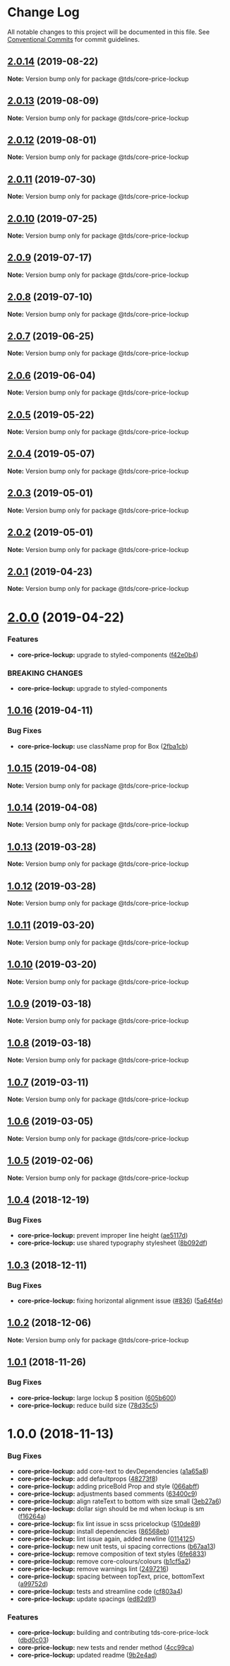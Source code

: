 # Change Log

All notable changes to this project will be documented in this file.
See [Conventional Commits](https://conventionalcommits.org) for commit guidelines.

## [2.0.14](https://github.com/telusdigital/tds-core/compare/@tds/core-price-lockup@2.0.13...@tds/core-price-lockup@2.0.14) (2019-08-22)

**Note:** Version bump only for package @tds/core-price-lockup





## [2.0.13](https://github.com/telusdigital/tds-core/compare/@tds/core-price-lockup@2.0.12...@tds/core-price-lockup@2.0.13) (2019-08-09)

**Note:** Version bump only for package @tds/core-price-lockup





## [2.0.12](https://github.com/telusdigital/tds-core/compare/@tds/core-price-lockup@2.0.11...@tds/core-price-lockup@2.0.12) (2019-08-01)

**Note:** Version bump only for package @tds/core-price-lockup





## [2.0.11](https://github.com/telusdigital/tds-core/compare/@tds/core-price-lockup@2.0.10...@tds/core-price-lockup@2.0.11) (2019-07-30)

**Note:** Version bump only for package @tds/core-price-lockup





## [2.0.10](https://github.com/telusdigital/tds-core/compare/@tds/core-price-lockup@2.0.9...@tds/core-price-lockup@2.0.10) (2019-07-25)

**Note:** Version bump only for package @tds/core-price-lockup





## [2.0.9](https://github.com/telusdigital/tds-core/compare/@tds/core-price-lockup@2.0.8...@tds/core-price-lockup@2.0.9) (2019-07-17)

**Note:** Version bump only for package @tds/core-price-lockup





## [2.0.8](https://github.com/telusdigital/tds-core/compare/@tds/core-price-lockup@2.0.7...@tds/core-price-lockup@2.0.8) (2019-07-10)

**Note:** Version bump only for package @tds/core-price-lockup





## [2.0.7](https://github.com/telusdigital/tds-core/compare/@tds/core-price-lockup@2.0.6...@tds/core-price-lockup@2.0.7) (2019-06-25)

**Note:** Version bump only for package @tds/core-price-lockup





## [2.0.6](https://github.com/telusdigital/tds-core/compare/@tds/core-price-lockup@2.0.5...@tds/core-price-lockup@2.0.6) (2019-06-04)

**Note:** Version bump only for package @tds/core-price-lockup

## [2.0.5](https://github.com/telusdigital/tds-core/compare/@tds/core-price-lockup@2.0.4...@tds/core-price-lockup@2.0.5) (2019-05-22)

**Note:** Version bump only for package @tds/core-price-lockup

## [2.0.4](https://github.com/telusdigital/tds-core/compare/@tds/core-price-lockup@2.0.3...@tds/core-price-lockup@2.0.4) (2019-05-07)

**Note:** Version bump only for package @tds/core-price-lockup

## [2.0.3](https://github.com/telusdigital/tds-core/compare/@tds/core-price-lockup@2.0.2...@tds/core-price-lockup@2.0.3) (2019-05-01)

**Note:** Version bump only for package @tds/core-price-lockup

## [2.0.2](https://github.com/telusdigital/tds-core/compare/@tds/core-price-lockup@2.0.1...@tds/core-price-lockup@2.0.2) (2019-05-01)

**Note:** Version bump only for package @tds/core-price-lockup

## [2.0.1](https://github.com/telusdigital/tds-core/compare/@tds/core-price-lockup@2.0.0...@tds/core-price-lockup@2.0.1) (2019-04-23)

**Note:** Version bump only for package @tds/core-price-lockup

# [2.0.0](https://github.com/telusdigital/tds-core/compare/@tds/core-price-lockup@1.0.16...@tds/core-price-lockup@2.0.0) (2019-04-22)

### Features

- **core-price-lockup:** upgrade to styled-components ([f42e0b4](https://github.com/telusdigital/tds-core/commit/f42e0b4))

### BREAKING CHANGES

- **core-price-lockup:** upgrade to styled-components

## [1.0.16](https://github.com/telusdigital/tds-core/compare/@tds/core-price-lockup@1.0.15...@tds/core-price-lockup@1.0.16) (2019-04-11)

### Bug Fixes

- **core-price-lockup:** use className prop for Box ([2fba1cb](https://github.com/telusdigital/tds-core/commit/2fba1cb))

## [1.0.15](https://github.com/telusdigital/tds-core/compare/@tds/core-price-lockup@1.0.14...@tds/core-price-lockup@1.0.15) (2019-04-08)

**Note:** Version bump only for package @tds/core-price-lockup

## [1.0.14](https://github.com/telusdigital/tds-core/compare/@tds/core-price-lockup@1.0.13...@tds/core-price-lockup@1.0.14) (2019-04-08)

**Note:** Version bump only for package @tds/core-price-lockup

## [1.0.13](https://github.com/telusdigital/tds-core/compare/@tds/core-price-lockup@1.0.12...@tds/core-price-lockup@1.0.13) (2019-03-28)

**Note:** Version bump only for package @tds/core-price-lockup

## [1.0.12](https://github.com/telusdigital/tds-core/compare/@tds/core-price-lockup@1.0.11...@tds/core-price-lockup@1.0.12) (2019-03-28)

**Note:** Version bump only for package @tds/core-price-lockup

## [1.0.11](https://github.com/telusdigital/tds-core/compare/@tds/core-price-lockup@1.0.10...@tds/core-price-lockup@1.0.11) (2019-03-20)

**Note:** Version bump only for package @tds/core-price-lockup

## [1.0.10](https://github.com/telusdigital/tds-core/compare/@tds/core-price-lockup@1.0.9...@tds/core-price-lockup@1.0.10) (2019-03-20)

**Note:** Version bump only for package @tds/core-price-lockup

## [1.0.9](https://github.com/telusdigital/tds-core/compare/@tds/core-price-lockup@1.0.8...@tds/core-price-lockup@1.0.9) (2019-03-18)

**Note:** Version bump only for package @tds/core-price-lockup

## [1.0.8](https://github.com/telusdigital/tds-core/compare/@tds/core-price-lockup@1.0.7...@tds/core-price-lockup@1.0.8) (2019-03-18)

**Note:** Version bump only for package @tds/core-price-lockup

## [1.0.7](https://github.com/telusdigital/tds-core/compare/@tds/core-price-lockup@1.0.6...@tds/core-price-lockup@1.0.7) (2019-03-11)

**Note:** Version bump only for package @tds/core-price-lockup

## [1.0.6](https://github.com/telusdigital/tds-core/compare/@tds/core-price-lockup@1.0.5...@tds/core-price-lockup@1.0.6) (2019-03-05)

**Note:** Version bump only for package @tds/core-price-lockup

## [1.0.5](https://github.com/telusdigital/tds-core/compare/@tds/core-price-lockup@1.0.4...@tds/core-price-lockup@1.0.5) (2019-02-06)

**Note:** Version bump only for package @tds/core-price-lockup

<a name="1.0.4"></a>

## [1.0.4](https://github.com/telusdigital/tds-core/compare/@tds/core-price-lockup@1.0.3...@tds/core-price-lockup@1.0.4) (2018-12-19)

### Bug Fixes

- **core-price-lockup:** prevent improper line height ([ae5117d](https://github.com/telusdigital/tds-core/commit/ae5117d))
- **core-price-lockup:** use shared typography stylesheet ([8b092df](https://github.com/telusdigital/tds-core/commit/8b092df))

<a name="1.0.3"></a>

## [1.0.3](https://github.com/telusdigital/tds-core/compare/@tds/core-price-lockup@1.0.2...@tds/core-price-lockup@1.0.3) (2018-12-11)

### Bug Fixes

- **core-price-lockup:** fixing horizontal alignment issue ([#836](https://github.com/telusdigital/tds-core/issues/836)) ([5a64f4e](https://github.com/telusdigital/tds-core/commit/5a64f4e))

<a name="1.0.2"></a>

## [1.0.2](https://github.com/telusdigital/tds-core/compare/@tds/core-price-lockup@1.0.1...@tds/core-price-lockup@1.0.2) (2018-12-06)

**Note:** Version bump only for package @tds/core-price-lockup

<a name="1.0.1"></a>

## [1.0.1](https://github.com/telusdigital/tds-core/compare/@tds/core-price-lockup@1.0.0...@tds/core-price-lockup@1.0.1) (2018-11-26)

### Bug Fixes

- **core-price-lockup:** large lockup \$ position ([605b600](https://github.com/telusdigital/tds-core/commit/605b600))
- **core-price-lockup:** reduce build size ([78d35c5](https://github.com/telusdigital/tds-core/commit/78d35c5))

<a name="1.0.0"></a>

# 1.0.0 (2018-11-13)

### Bug Fixes

- **core-price-lockup:** add core-text to devDependencies ([a1a65a8](https://github.com/telusdigital/tds-core/commit/a1a65a8))
- **core-price-lockup:** add defaultprops ([48273f8](https://github.com/telusdigital/tds-core/commit/48273f8))
- **core-price-lockup:** adding priceBold Prop and style ([066abff](https://github.com/telusdigital/tds-core/commit/066abff))
- **core-price-lockup:** adjustments based comments ([63400c9](https://github.com/telusdigital/tds-core/commit/63400c9))
- **core-price-lockup:** align rateText to bottom with size small ([3eb27a6](https://github.com/telusdigital/tds-core/commit/3eb27a6))
- **core-price-lockup:** dollar sign should be md when lockup is sm ([f16264a](https://github.com/telusdigital/tds-core/commit/f16264a))
- **core-price-lockup:** fix lint issue in scss pricelockup ([510de89](https://github.com/telusdigital/tds-core/commit/510de89))
- **core-price-lockup:** install dependencies ([86568eb](https://github.com/telusdigital/tds-core/commit/86568eb))
- **core-price-lockup:** lint issue again, added newline ([0114125](https://github.com/telusdigital/tds-core/commit/0114125))
- **core-price-lockup:** new unit tests, ui spacing corrections ([b67aa13](https://github.com/telusdigital/tds-core/commit/b67aa13))
- **core-price-lockup:** remove composition of text styles ([6fe6833](https://github.com/telusdigital/tds-core/commit/6fe6833))
- **core-price-lockup:** remove core-colours/colours ([b1cf5a2](https://github.com/telusdigital/tds-core/commit/b1cf5a2))
- **core-price-lockup:** remove warnings lint ([2497216](https://github.com/telusdigital/tds-core/commit/2497216))
- **core-price-lockup:** spacing between topText, price, bottomText ([a99752d](https://github.com/telusdigital/tds-core/commit/a99752d))
- **core-price-lockup:** tests and streamline code ([cf803a4](https://github.com/telusdigital/tds-core/commit/cf803a4))
- **core-price-lockup:** update spacings ([ed82d91](https://github.com/telusdigital/tds-core/commit/ed82d91))

### Features

- **core-price-lockup:** building and contributing tds-core-price-lock ([dbd0c03](https://github.com/telusdigital/tds-core/commit/dbd0c03))
- **core-price-lockup:** new tests and render method ([4cc99ca](https://github.com/telusdigital/tds-core/commit/4cc99ca))
- **core-price-lockup:** updated readme ([9b2e4ad](https://github.com/telusdigital/tds-core/commit/9b2e4ad))
